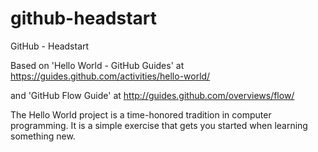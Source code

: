 # github-headstart
GitHub - Headstart

Based on 'Hello World - GitHub Guides' at https://guides.github.com/activities/hello-world/

and 'GitHub Flow Guide' at http://guides.github.com/overviews/flow/

The Hello World project is a time-honored tradition in computer programming. It is a simple exercise that gets you started when learning something new.
